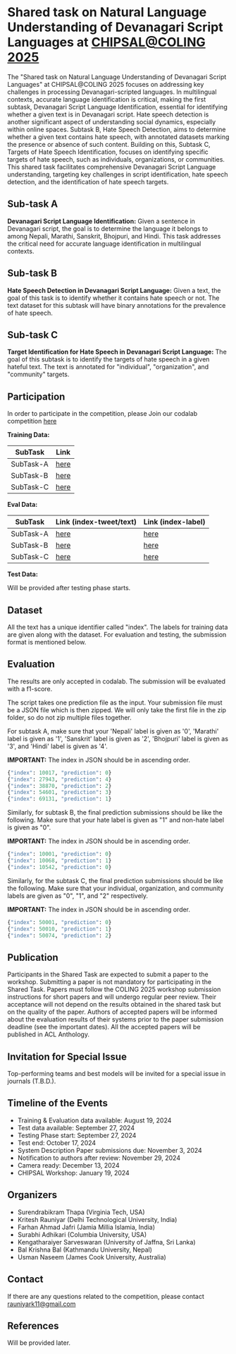 # Shared task on Natural Language Understanding of Devanagari Script Languages at  [CHIPSAL@COLING 2025](https://sites.google.com/view/chipsal/home) #

The "Shared task on Natural Language Understanding of Devanagari Script Languages" at CHIPSAL@COLING 2025 focuses on addressing key challenges in processing Devanagari-scripted languages. In multilingual contexts, accurate language identification is critical, making the first subtask, Devanagari Script Language Identification, essential for identifying whether a given text is in Devanagari script. Hate speech detection is another significant aspect of understanding social dynamics, especially within online spaces. Subtask B, Hate Speech Detection, aims to determine whether a given text contains hate speech, with annotated datasets marking the presence or absence of such content. Building on this, Subtask C, Targets of Hate Speech Identification, focuses on identifying specific targets of hate speech, such as individuals, organizations, or communities. This shared task facilitates comprehensive Devanagari Script Language understanding, targeting key challenges in script identification, hate speech detection, and the identification of hate speech targets. 

## Sub-task A ##
<b> Devanagari Script Language Identification:</b> Given a sentence in Devanagari script, the goal is to determine the language it belongs to among Nepali, Marathi, Sanskrit, Bhojpuri, and Hindi. This task addresses the critical need for accurate language identification in multilingual contexts.

## Sub-task B ##
<b> Hate Speech Detection in Devanagari Script Language:</b> Given a text, the goal of this task is to identify whether it contains hate speech or not. The text dataset for this subtask will have binary annotations for the prevalence of hate speech.

## Sub-task C ##
<b> Target Identification for Hate Speech in Devanagari Script Language:</b> The goal of this subtask is to identify the targets of hate speech in a given hateful text. The text is annotated for "individual", "organization", and "community" targets.


## Participation ##

In order to participate in the competition, please Join our codalab competition [here](https://codalab.lisn.upsaclay.fr/competitions/20000)

**Training Data:**

| SubTask | Link |
|----------|----------|
| SubTask-A | [here](https://drive.google.com/file/d/1YAo40VKJlF2dD1xlPsWDZ4uqANSh1lrx/view?usp=drive_link) |
| SubTask-B | [here](https://drive.google.com/file/d/1stCXIF8yJkywi0VDV9iBMwLPVuG5MQy2/view?usp=drive_link) |
| SubTask-C | [here](https://drive.google.com/file/d/166k7N9KV6jEDvvAr9iLTwrWyfdEcAs5p/view?usp=sharing) |

**Eval Data:**


| SubTask | Link (index-tweet/text)| Link (index-label)|
|----------|----------|----------|
| SubTask-A | [here](https://drive.google.com/file/d/1wmivix0utKHmq6d6ICvpRBTo1pebV3yI/view?usp=drive_link) | [here](https://drive.google.com/file/d/1IicURjnKv8IRvcB99VmSBUIO7SzDfwSu/view?usp=sharing) | 
| SubTask-B | [here](https://drive.google.com/file/d/1SD7bn-5bU0g13GQrZ-RXGDGyAFNSy6VC/view?usp=drive_link) |[here](https://drive.google.com/file/d/1apPJPZnZTke9PJi7z1NvkJKaxn70bCYT/view?usp=drive_link) |
| SubTask-C | [here](https://drive.google.com/file/d/1-2TjS6xPfjWj9YaJGSf-JXXXfNz-2pNT/view?usp=sharing) | [here](https://drive.google.com/file/d/1-1k1yHOGP7Wij1mUG2iKaSTN8i1WUgPz/view?usp=sharing) |


**Test Data:**

Will be provided after testing phase starts.

## Dataset ## 
All the text has a unique identifier called "index". The labels for training data are given along with the dataset. For evaluation and testing, the submission format is mentioned below.

## Evaluation ## 

The results are only accepted in codalab. The submission will be evaluated with a f1-score.

The script takes one prediction file as the input. Your submission file must be a JSON file which is then zipped. We will only take the first file in the zip folder, so do not zip multiple files together. 


For subtask A, make sure that your 'Nepali' label is given as '0', 'Marathi' label is given as '1', 'Sanskrit' label is given as '2', 'Bhojpuri' label is given as '3', and 'Hindi' label is given as '4'.


<b>IMPORTANT:</b> The index in JSON should be in ascending order.
```python
{"index": 10017, "prediction": 0}
{"index": 27943, "prediction": 4}
{"index": 38870, "prediction": 2}
{"index": 54601, "prediction": 3}
{"index": 69131, "prediction": 1}
```

Similarly, for subtask B, the final prediction submissions should be like the following. Make sure that your hate label is given as "1" and non-hate label is given as "0".

<b>IMPORTANT:</b> The index in JSON should be in ascending order.
```python
{"index": 10001, "prediction": 0}
{"index": 10068, "prediction": 1}
{"index": 10542, "prediction": 0}
```


Similarly, for the subtask C, the final prediction submissions should be like the following. Make sure that your individual, organization, and community labels are given as "0", "1", and "2" respectively.

<b>IMPORTANT:</b> The index in JSON should be in ascending order.
```python
{"index": 50001, "prediction": 0}
{"index": 50010, "prediction": 1}
{"index": 50074, "prediction": 2}
```

## Publication ##
Participants in the Shared Task are expected to submit a paper to the workshop. Submitting a paper is not mandatory for participating in the Shared Task. Papers must follow the COLING 2025 workshop submission instructions for short papers and will undergo regular peer review. Their acceptance will not depend on the results obtained in the shared task but on the quality of the paper. Authors of accepted papers will be informed about the evaluation results of their systems prior to the paper submission deadline (see the important dates). All the accepted papers will be published in ACL Anthology.

## Invitation for Special Issue ##
Top-performing teams and best models will be invited for a special issue in journals (T.B.D.).

## Timeline of the Events ##
<ul>

<li>Training & Evaluation data available: August 19, 2024 </li>

<li>Test data available: September 27, 2024 </li>

<li>Testing Phase start: September 27, 2024 </li>

<li>Test end: October 17, 2024 </li>

<li>System Description Paper submissions due: November 3, 2024 </li>

<li>Notification to authors after review: November 29, 2024 </li>

<li>Camera ready: December 13, 2024 </li>

<li>CHIPSAL Workshop: January 19, 2024 </li>
</ul>

## Organizers ##
<ul>
<li> Surendrabikram Thapa (Virginia Tech, USA) </li>
<li> Kritesh Rauniyar (Delhi Technological University, India) </li>
<li> Farhan Ahmad Jafri (Jamia Millia Islamia, India) </li>
<li> Surabhi Adhikari (Columbia University, USA) </li>
<li> Kengatharaiyer Sarveswaran (University of Jaffna, Sri Lanka) </li>
<li> Bal Krishna Bal (Kathmandu University, Nepal) </li>
<li> Usman Naseem (James Cook University, Australia) </li>
</ul>

## Contact ##
If there are any questions related to the competition, please contact rauniyark11@gmail.com

## References ##
Will be provided later.

